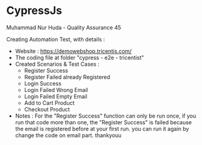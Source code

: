 # CypressJs
Muhammad Nur Huda - Quality Assurance 45

Creating Automation Test, with details :
  - Website : https://demowebshop.tricentis.com/
  - The coding file at folder "cypress - e2e - tricentist"
  - Created Scenarios & Test Cases :
      -  Register Success
      -  Register Failed already Registered
      -  Login Success
      -  Login Failed Wrong Email
      -  Login Failed Empty Email
      -  Add to Cart Product
      -  Checkout Product
  - Notes : For the "Register Success" function can only be run once, if you run that code more than one, the "Register Success" is failed              because the email is registered before at your first run. you can run it again by change the code on email part. thankyouu 
